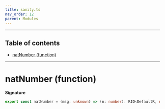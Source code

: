 ```yaml
---
title: sanity.ts
nav_order: 12
parent: Modules
---
```


---

<h2 class="text-delta">Table of contents</h2>

- [natNumber (function)](#natnumber-function)

---

# natNumber (function)

**Signature**

```ts
export const natNumber = (msg: unknown) => (n: number): RIO<DefaultR, never, void> => ...
```

